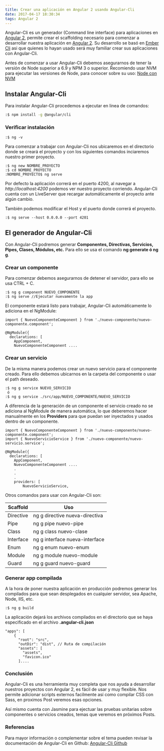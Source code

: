 ```yaml
---
title: Crear una aplicación en Angular 2 usando Angular-Cli
date: 2017-04-17 18:30:34
tags: Angular 2
---
```


Angular-Cli es un generador (Command line interface) para aplicaciones en [Angular 2](https://angular.io/), permite crear el scaffolding necesario para comenzar a desarrollar nuestra aplicación en [Angular 2](https://angular.io/). Su desarrollo se basó en [Ember Cli](https://ember-cli.com/) asi que quienes lo hayan usado será muy familiar crear sus aplicaciones con Angular-Cli.

Antes de comenzar a usar Angular-Cli debemos asegurarnos de tener la versión de Node superior a 6.9 y NPM 3 o superior. Recomiendo usar NVM para ejecutar las versiones de Node, para conocer sobre su uso: [Node con NVM](http://andresciceri.co/2017/04/10/nvm-use/)

## Instalar Angular-Cli

Para instalar Angular-Cli procedemos a ejecutar en linea de comandos:

``` bash
:$ npm install -g @angular/cli
```

### Verificar instalación

```
:$ ng -v
```
Para comenzar a trabajar con Angular-Cli nos ubicaremos en el directorio donde se creará el proyecto y con los siguientes comandos inciaremos nuestro primer proyecto.

```
:$ ng new NOMBRE_PROYECTO
:$ cd NOMBRE_PROYECTO
:NOMBRE_PROYECTO$ ng serve
```
Por defecto la aplicación correrá en el puerto 4200, al navegar a *http://localhost:4200* podemos ver nuestro proyecto corriendo. Angular-Cli cuenta con un LiveServer que recargar automáticamente el proyecto ante algún cambio.

También podemos modificar el Host y el puerto donde correrá el proyecto.

```
:$ ng serve --host 0.0.0.0 --port 4201
```

## El generador de Angular-Cli

Con Angular-Cli podremos generar **Componentes, Directivas, Servicios, Pipes, Clases, Módulos, etc.** Para ello se usa el comando **ng generate ó ng g**.

### Crear un componente

Para comenzar debemos asegurarnos de detener el servidor, para ello se usa CTRL + C. 

```
:$ ng g component NUEVO_COMPONENTE
:$ ng serve //Ejecutar nuevamente la app
```
El componente estará listo para trabajar, Angular-Cli automáticamente lo adiciona en el NgModule: 

``` Code
import { NuevoComponenteComponent } from './nuevo-componente/nuevo-componente.component';

@NgModule({
  declarations: [
    AppComponent,
    NuevoComponenteComponent ....

```
### Crear un servicio

De la misma manera podemos crear un nuevo servicio para el componente creado. Para ello debemos ubicarnos en la carpeta del componente o usar el path deseado.

```
:$ ng g service NUEVO_SERVICIO
 ó
:$ ng g service ./src/app/NUEVO_COMPONENTE/NUEVO_SERVICIO 
```
A diferencia de la generación de un componente el servicio creado no se adiciona al NgModule de manera automática, lo que deberemos hacer manualmente en los **Providers** para que puedan ser inyectados y usados dentro de un componente.

``` Code
import { NuevoComponenteComponent } from './nuevo-componente/nuevo-componente.component';
import { NuevoServicioService } from './nuevo-componente/nuevo-servicio.service';

@NgModule({
  declarations: [
    AppComponent,
    NuevoComponenteComponent ....
    .
    .
    .
    providers: [
  		NuevoServicioService,

```

Otros comandos para usar con Angular-Cli son:

Scaffold|Uso
---|---
Directive|ng g directive nueva-directiva
Pipe|ng g pipe nuevo-pipe
Class|ng g class nuevo-clase
Interface|ng g interface nueva-interface
Enum|ng g enum nuevo-enum
Module|ng g module nuevo-module
Guard|ng g guard nuevo-guard

### Generar app compilada

A la hora de poner nuestra aplicación en producción podremos generar los compilados para que sean desplegados en cualquier servidor, sea Apache, Node, IIS, etc.

```
:$ ng g build
```

La aplicación dejará los archivos compilados en el directorio que se haya especificado en el archivo **.angular-cli.json**

``` Code
"apps": [
    {
      "root": "src",
      "outDir": "dist", // Ruta de compilación
      "assets": [
        "assets",
        "favicon.ico"
      ]....
```

### Conclusión

Angular-Cli es una herramienta muy completa que nos ayuda a desarrollar nuestros proyectos con Angular 2, es fácil de usar y muy flexible. Nos permite adicionar scripts externos facilmente así como compilar CSS con Sass, en proximos Post veremos esas opciones.

Así mismo cuenta con Jasmine para ejectuar las pruebas unitarias sobre componentes o servicios creados, temas que veremos en próximos Posts.

### Referencias

Para mayor información o complementar sobre el tema pueden revisar la documentación de Angular-Cli en Github: [Angular-Cli Github](https://github.com/angular/angular-cli)